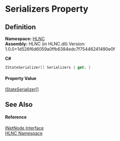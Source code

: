 # Serializers Property




## Definition
**Namespace:** <a href="N_HLNC">HLNC</a>  
**Assembly:** HLNC (in HLNC.dll) Version: 1.0.0+1d526f6d6059a0ffb6384edc7f75446241490e0f

**C#**
``` C#
IStateSerializer[] Serializers { get; }
```



#### Property Value
<a href="T_HLNC_Serialization_Serializers_IStateSerializer">IStateSerializer</a>[]

## See Also


#### Reference
<a href="T_HLNC_INetNode">INetNode Interface</a>  
<a href="N_HLNC">HLNC Namespace</a>  
